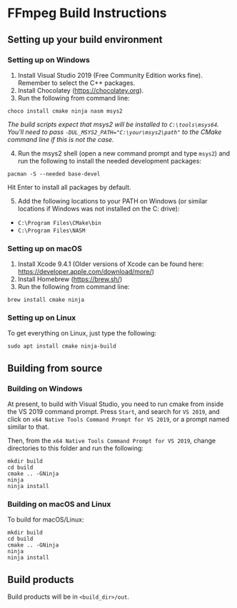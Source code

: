 # FFmpeg Build Instructions

## Setting up your build environment

### Setting up on Windows

1. Install Visual Studio 2019 (Free Community Edition works fine). Remember to select the C++ packages.
2. Install Chocolatey (https://chocolatey.org).
3. Run the following from command line: 

```
choco install cmake ninja nasm msys2
```

*The build scripts expect that msys2 will be installed to `C:\tools\msys64`. You'll need to pass `-DUL_MSYS2_PATH="C:\your\msys2\path"` to the CMake command line if this is not the case.*

4. Run the msys2 shell (open a new command prompt and type `msys2`) and run the following to install the needed development packages:

```
pacman -S --needed base-devel
```

Hit Enter to install all packages by default.

5. Add the following locations to your PATH on Windows (or similar locations if Windows was not installed on the C: drive):

 * `C:\Program Files\CMake\bin`
 * `C:\Program Files\NASM`

### Setting up on macOS

1. Install Xcode 9.4.1 (Older versions of Xcode can be found here: https://developer.apple.com/download/more/)
2. Install Homebrew (https://brew.sh/)
3. Run the following from command line:

```
brew install cmake ninja
```

### Setting up on Linux 

To get everything on Linux, just type the following:
 
```
sudo apt install cmake ninja-build
```

## Building from source

### Building on Windows

At present, to build with Visual Studio, you need to run cmake from inside the
VS 2019 command prompt. Press `Start`, and search for `VS 2019`, and click on
`x64 Native Tools Command Prompt for VS 2019`, or a prompt named similar to
that.

Then, from the `x64 Native Tools Command Prompt for VS 2019`, change directories to this folder and run the following:

```
mkdir build
cd build
cmake .. -GNinja
ninja
ninja install
```

### Building on macOS and Linux

To build for macOS/Linux:

```
mkdir build
cd build
cmake .. -GNinja
ninja
ninja install
```

## Build products

Build products will be in `<build_dir>/out`.
